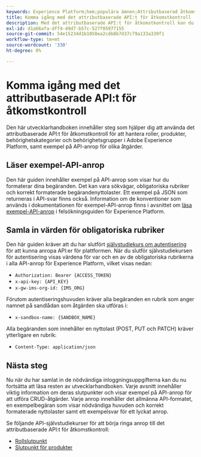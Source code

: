 ```yaml
---
keywords: Experience Platform;hem;populära ämnen;Attributbaserad åtkomstkontroll;attributbaserad åtkomstkontroll
title: Komma igång med det attributbaserade API:t för åtkomstkontroll
description: Med det attributbaserade API:t för åtkomstkontroll kan du programmässigt hantera roller och åtkomstprinciper i Adobe Experience Platform. Följ den här vägledningen när du vill lära dig hur du utför nyckelåtgärder med API:t.
exl-id: d1a66afa-dff4-49d7-b57c-527f05977155
source-git-commit: 54e15234d1b1050ea2cdb8b7d37c79a133a339f1
workflow-type: tm+mt
source-wordcount: '330'
ht-degree: 0%

---
```


# Komma igång med det attributbaserade API:t för åtkomstkontroll

Den här utvecklarhandboken innehåller steg som hjälper dig att använda det attributbaserade API:t för åtkomstkontroll för att hantera roller, produkter, behörighetskategorier och behörighetsgrupper i Adobe Experience Platform, samt exempel på API-anrop för olika åtgärder.

## Läser exempel-API-anrop

Den här guiden innehåller exempel på API-anrop som visar hur du formaterar dina begäranden. Det kan vara sökvägar, obligatoriska rubriker och korrekt formaterade begärandenyttolaster. Ett exempel på JSON som returneras i API-svar finns också. Information om de konventioner som används i dokumentationen för exempel-API-anrop finns i avsnittet om [läsa exempel-API-anrop](../../../landing/troubleshooting.md#how-do-i-format-an-api-request) i felsökningsguiden för Experience Platform.

## Samla in värden för obligatoriska rubriker

Den här guiden kräver att du har slutfört [självstudiekurs om autentisering](https://www.adobe.com/go/platform-api-authentication-en) för att kunna anropa API:er för plattformen. När du slutför självstudiekursen för autentisering visas värdena för var och en av de obligatoriska rubrikerna i alla API-anrop för Experience Platform, vilket visas nedan:

* `Authorization: Bearer {ACCESS_TOKEN}`
* `x-api-key: {API_KEY}`
* `x-gw-ims-org-id: {IMS_ORG}`

Förutom autentiseringshuvuden kräver alla begäranden en rubrik som anger namnet på sandlådan som åtgärden ska utföras i:

* `x-sandbox-name: {SANDBOX_NAME}`

Alla begäranden som innehåller en nyttolast (POST, PUT och PATCH) kräver ytterligare en rubrik:

* `Content-Type: application/json`

## Nästa steg

Nu när du har samlat in de nödvändiga inloggningsuppgifterna kan du nu fortsätta att läsa resten av utvecklarhandboken. Varje avsnitt innehåller viktig information om deras slutpunkter och visar exempel på API-anrop för att utföra CRUD-åtgärder. Varje anrop innehåller det allmänna API-formatet, en exempelbegäran som visar nödvändiga huvuden och korrekt formaterade nyttolaster samt ett exempelsvar för ett lyckat anrop.

Se följande API-självstudiekurser för att börja ringa anrop till det attributbaserade API:t för åtkomstkontroll:

* [Rollslutpunkt](./roles.md)
* [Slutpunkt för produkter](./products.md)
